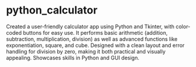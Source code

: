 # python_calculator
Created a user-friendly calculator app using Python and Tkinter, with color-coded buttons for easy use. It performs basic arithmetic (addition, subtraction, multiplication, division) as well as advanced functions like exponentiation, square, and cube. Designed with a clean layout and error handling for division by zero, making it both practical and visually appealing. Showcases skills in Python and GUI design.
